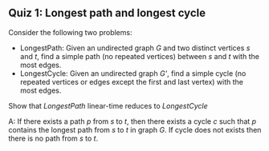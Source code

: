 ## Quiz 1: Longest path and longest cycle

Consider the following two problems:

* LongestPath: Given an undirected graph *G* and two distinct vertices *s* and *t*, find a simple path (no repeated vertices) between *s* and *t* with the most edges. 
* LongestCycle: Given an undirected graph *G'*, find a simple cycle (no repeated vertices or edges except the first and last vertex) with the most edges. 

Show that *LongestPath* linear-time reduces to *LongestCycle*

A: If there exists a path *p* from *s* to *t*, then there exists a cycle *c* such that *p* contains the longest path from *s* to *t* in graph *G*. If cycle does not exists then there is no path from *s* to *t*.